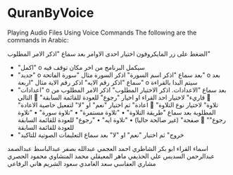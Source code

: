 # QuranByVoice
Playing Audio Files Using Voice Commands
The following are the commands in Arabic:

الضغط على زر المايكروفون
اختيار احدى الاوامر بعد سماع "اذكر الامر المطلوب"
-	"اكمل"
o	سيكمل البرنامج من اخر مكان توقف فيه
-	"جديد"
o	بعد سماع "اذكر اسم السورة" اذكر السورة مثال "سورة الفاتحة"
o	بعد سماع "اذكر رقم الايه"  اذكر رقم الاية مثال "اربعة"
o	سيتم البدا بالقراءة
-	"اعدادات"
o	بعد سماع "الاعدادات. اذكر الاختيار المطلوب"  اذكر الامر المطلوب من التالي
	"قاريء" لاختيار احد القراء او اخيار "رجوع" للعودة للقائمة السابقة
	"اعادة" ثم اختيار "نعم" او "لا" لتفعيل خاصية الاعادة
	"تلاوة" لاختيار نوع التلاوة المطلوبة بعد سماع "طريقة التلاوة"
•	"تلاوة مستمرة"
•	"تلاوة سورة"
•	"تلاوة صفحة" (غير صالحة حاليا)
•	"تلاوة ايه"
•	"رجوع" للعودة للقائمة السابقة
	"رجوع" للعودة للقائمة السابقة
-	"خروج" ثم اختيار "نعم" او "لا" بعد سماع التعليمات الصوتية للتاكيد

اسماء القراء
ابو بكر الشاطري
احمد العجمي
عبدالله بصفر
عبدالباسط عبدالصمد
عبدالرحمن السديس
علي الحذيفي
ماهر المعيقلي
محمد المنشاوي
محمود الحصري
مشاري العفاسي
سعد الغامدي
سعود الشريم
هاني الرفاعي	
